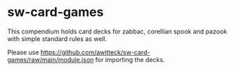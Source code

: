 # sw-card-games
This compendium holds card decks for zabbac, corellian spook and pazook with simple standard rules as well. 

Please use https://github.com/awitteck/sw-card-games/raw/main/module.json for importing the decks.

